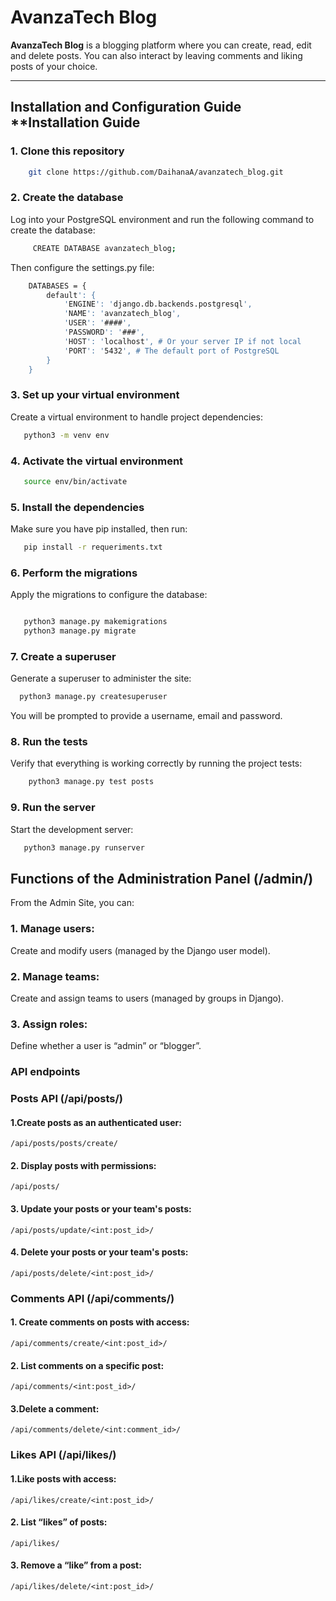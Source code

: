 # AvanzaTech Blog  
**AvanzaTech Blog** is a blogging platform where you can create, read, edit and delete posts. You can also interact by leaving comments and liking posts of your choice.

---

## **Installation and Configuration Guide** **Installation Guide

### **1. Clone this repository**
```bash
    git clone https://github.com/DaihanaA/avanzatech_blog.git
```

### **2. Create the database**
Log into your PostgreSQL environment and run the following command to create the database:
```bash
     CREATE DATABASE avanzatech_blog;
```
Then configure the settings.py file:
```bash
    DATABASES = {
        default': {
            'ENGINE': 'django.db.backends.postgresql',
            'NAME': 'avanzatech_blog',
            'USER': '####',
            'PASSWORD': '###',
            'HOST': 'localhost', # Or your server IP if not local
            'PORT': '5432', # The default port of PostgreSQL
        }
    }
```
### **3. Set up your virtual environment**
Create a virtual environment to handle project dependencies:
```bash
   python3 -m venv env
```
### **4. Activate the virtual environment**   
```bash
   source env/bin/activate
   ```
### **5. Install the dependencies**  
Make sure you have pip installed, then run:
```bash
   pip install -r requeriments.txt
   ```

### **6. Perform the migrations**  
Apply the migrations to configure the database:

```bash

   python3 manage.py makemigrations
   python3 manage.py migrate
```
### **7. Create a superuser**  
Generate a superuser to administer the site:
```bash
  python3 manage.py createsuperuser
```
You will be prompted to provide a username, email and password.

### **8. Run the tests**
Verify that everything is working correctly by running the project tests:
```bash
    python3 manage.py test posts
```

### **9. Run the server**
Start the development server:
```bash
   python3 manage.py runserver
```

## Functions of the Administration Panel (/admin/)
From the Admin Site, you can:

### 1. Manage users: 
Create and modify users (managed by the Django user model).
### 2. Manage teams: 
Create and assign teams to users (managed by groups in Django).
### 3. Assign roles: 
Define whether a user is “admin” or “blogger”.

### API endpoints
### Posts API (/api/posts/)

#### 1.Create posts as an authenticated user: 
    /api/posts/posts/create/

#### 2. Display posts with permissions: 
    /api/posts/
#### 3. Update your posts or your team's posts: 
    /api/posts/update/<int:post_id>/

#### 4. Delete your posts or your team's posts: 
    /api/posts/delete/<int:post_id>/

### Comments API (/api/comments/)
#### 1. Create comments on posts with access: 
    /api/comments/create/<int:post_id>/
#### 2. List comments on a specific post: 
    /api/comments/<int:post_id>/
#### 3.Delete a comment: 
    /api/comments/delete/<int:comment_id>/

### Likes API (/api/likes/)

#### 1.Like posts with access: 
    /api/likes/create/<int:post_id>/
#### 2. List “likes” of posts: 
    /api/likes/
#### 3. Remove a “like” from a post: 
    /api/likes/delete/<int:post_id>/   

